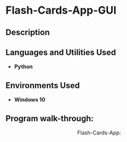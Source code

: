 <h1>Flash-Cards-App-GUI</h1>

<h2>Description</h2>

 

<h2>Languages and Utilities Used</h2>

- <b>Python</b>
  
<h2>Environments Used </h2>

- <b>Windows 10</b>

<h2>Program walk-through:</h2>

<p align="center">
Flash-Cards-App: <br/>
